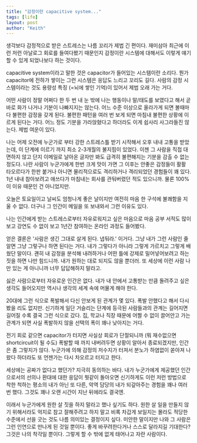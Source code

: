 ```yaml
---
title: "감정이란 capacitive system..."
tags: [life]
layout: post
author: "Keith"
---
```


생각보다 감정적으로 받은 스트레스는 나름 꼬리가 제법 긴 편이다. 재미삼아 최근에 이런 저런 아날로그 회로를 들여다봤기 때문인지 감정이란 시스템에 대해서도 이렇게 얘기할 수 있게 되었나보다 하는 것이다.

capacitive system이라고 말한 것은 capacitor가 들어있는 시스템이란 소리다. 뭔가 capacitor에 전하가 쌓이는 그런 시스템은 응답도 느리고 꼬리도 길다. 사람의 감정 시스템이라는 것도 용량성 특징 (=뇌에 쌓인 기억)이 있어서 제법 오래 가는 거다. 

어떤 사람이 정말 어쩌다 한 두 번 내 눈 밖에 나는 행동이나 말/태도를 보였다고 해서 곧바로 화가 나거나 기분이 나빠지지는 않는다. 어느 수준 이상으로 올라가게 되면 볼때마다 불편한 감정을 갖게 된다. 불편한 패턴을 여러 번 보게 되면 마침내 불편한 상황에 이르게 된다는 거다. 어느 정도 기분을 가라앉혔다고 하더라도 이게 쉽사리 사그라들진 않는다. 제법 여운이 있다.

나는 어제 오전에 누군가로 부터 강한 스트레스틀 받기 시작해서 오후 내내 고통을 받았는데, 이 단계에 이르기 까지 최소 2-3개월의 불지핌이 있었다. 이젠 그 사람을 직접 대면하지 않고 단지 이메일로 날아온 글자만 봐도 급격히 불편해지는 기분을 감출 수 없는 정도다. 나란 사람이 누군가에게 한번 크게 맛이 가면 그 이후는 안좋은 감정들이 활활 타오르다가 한판 붙거나 아니면 물리적으로도 격리하거나 격리되었던 경험들이 꽤 있다. 1년 내내 참아보려고 애쓰다가 마침내는 회사를 관둬버렸던 적도 있으니까. 물론 100% 이 이유 때문인 건 아니었지만.

오늘은 토요일이고 날씨도 엄청나게 좋은 날이지만 여전히 마음 한 구석에 불쾌함을 지울 수 없다. 더구나 그 인간이 메일을 또 보내와서 그런 이유도 있다.


나는 인간에게 받는 스트레스로부터 자유로워지고 싶은 마음으로 마음 공부 서적도 많이 보고 강연도 수 없이 보고 1년간 참여하는 온라인 과정도 들어봤다. 

얻은 결론은 '사람은 생긴 그대로 살게 된다. 냅둬라.' 이거다. 그냥 내가 그런 사람인 줄 알면 그냥 그렇구나 하면 된다는 거다. 내가 그렇다가 아니라 그렇게 가르치고 그렇게 배웠단 말이다. 괜히 내 감정을 분석해 내려하거나 어떤 틀에 강제로 밀어넣어보려고 하는 짓을 하면 나만 힘드니까. 내가 원하는 대로 되지도 않을 뿐더러. 또 세상에 이런 사람 나만 있는 게 아니니까 너무 답답해하지 말라고.

싫은 사람으로부터 자유로운 인간은 없다. 내가 내 안에서 고통받는 만큼 돌려주고 싶은 생각도 들어오지만 역시나 생각의 세계 속에 머물게 해야 한다. 

20대에 그런 식으로 폭발해서 다신 안보게 된 관계가 몇 있다. 폭발 안했다고 해서 다시 봤을 리도 없지만. 신기하게 일단 거슬리는 단계에 등극된 사람들과의 관계는 길어지면 길어질 수록 결국 그런 식으로 갔다. 집, 학교나 직장 때문에 어쩔 수 없이 끌어안고 가는 관계가 되면 사실 폭발하지 않을 선택의 폭이 꽤나 낮아지는 거다. 

전기 회로 같으면 capacitor가 터지면 사실상 회로가 단절되니까 (뭐 재수없으면 shortcircuit이 될 수도) 폭발할 때 까지 내버려두면 상황이 알아서 종료되겠지만, 인간은 좀 그렇지가 않다. 누군가에 의해 감정의 저수지가 터져서 분노가 하염없이 쏟아져 나왔다 하더라도 또 언젠가는 다시 차오르고 터지고 한다. 

세상에는 공짜가 없다고 했던가? 지극히 동의하는 바다. 내가 누군가에게 제공했던 인간으로서의 선의나 환대에 대한 응답이 뭣같이 돌아오면 신기하게도 이런 저런 방법으로 착한 척하는 평소의 내가 아닌 또 다른, 악역 담당의 내가 되갚아주는 경험을 꽤나 여러 번 했다. 그것도 꽤나 오랜 시간이 지난 뒤에라도 결국엔. 

이래서 누군가에게 원한 살 짓을 하지 말라고 했나 싶기도 하다. 원한 살 일을 만들지 않기 위해서라도 억지로 참고 잘해주려고 하지 말고 비록 차갑게 보일지는 몰라도 적당한 수준에서 선을 긋는 것도 나름 의미있는 결정이지 싶다. 미안한 말이지만 나와 그 사람은 그런 인연으로 만나게 된 것일 뿐이다. 좋게 바꾸려한다거나 스스로 달라지길 기대한다? 그것은 나의 착각일 뿐이다. 그렇게 할 수 밖에 없게 태어나고 자란 사람이다.